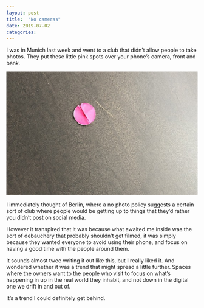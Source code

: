 ```yaml
---
layout: post
title:  "No cameras"
date: 2019-07-02  
categories:
---
```

I was in Munich last week and went to a club that didn’t allow people to take photos. They put these little pink spots over your phone’s camera, front and bank.

![A pink sticker placed over my phone's camera in a Munich nightclub](/assets/img/no-cameras.jpg)

I immediately thought of Berlin, where a no photo policy suggests a certain sort of club where people would be getting up to things that they’d rather you didn’t post on social media.

However it transpired that it was because what awaited me inside was the sort of debauchery that probably shouldn’t get filmed, it was simply because they wanted everyone to avoid using their phone, and focus on having a good time with the people around them.

It sounds almost twee writing it out like this, but I really liked it. And wondered whether it was a trend that might spread a little further. Spaces where the owners want to the people who visit to focus on what’s happening in up in the real world they inhabit, and not down in the digital one we drift in and out of.

It’s a trend I could definitely get behind.
